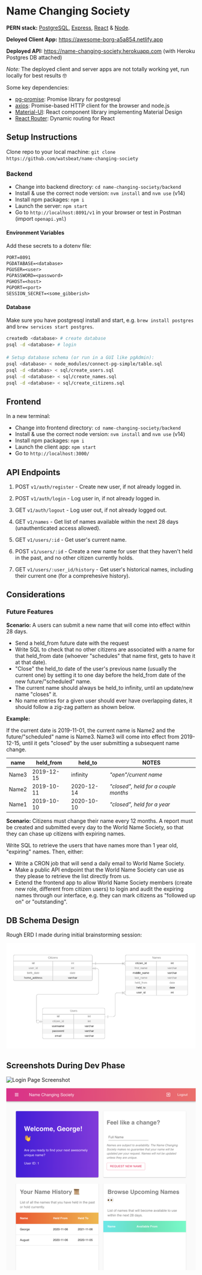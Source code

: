 # Name Changing Society

**PERN stack:** [PostgreSQL](https://www.postgresql.org), [Express](https://expressjs.com), [React](https://reactjs.org) & [Node](https://nodejs.org/en/).

**Deloyed Client App:** <https://awesome-borg-a5a854.netlify.app>

**Deployed API:** <https://name-changing-society.herokuapp.com> (with Heroku Postgres DB attached)

*Note:* The deployed client and server apps are not totally working yet, run locally for best results 🤓

Some key dependencies:

- [pg-promise](https://github.com/vitaly-t/pg-promise): Promise library for postgresql
- [axios](https://github.com/axios/axios): Promise-based HTTP client for the browser and node.js
- [Material-UI](https://material-ui.com): React component library implementing Material Design
- [React Router](https://github.com/ReactTraining/react-router#readme): Dynamic routing for React

## Setup Instructions

Clone repo to your local machine: `git clone https://github.com/watsbeat/name-changing-society`

### Backend

- Change into backend directory: `cd name-changing-society/backend`
- Install & use the correct node version: `nvm install` and `nvm use` (v14)
- Install npm packages: `npm i`
- Launch the server: `npm start`
- Go to `http://localhost:8091/v1` in your browser or test in Postman (import `openapi.yml`)

#### Environment Variables

Add these secrets to a dotenv file:

```env
PORT=8091
PGDATABASE=<database>
PGUSER=<user>
PGPASSWORD=<password>
PGHOST=<host>
PGPORT=<port>
SESSION_SECRET=<some_gibberish>
```

#### Database

Make sure you have postgresql install and start, e.g. `brew install postgres` and `brew services start postgres`.

```bash
createdb <database> # create database
psql -d <database> # login

# Setup database schema (or run in a GUI like pgAdmin):
psql <database> < node_modules/connect-pg-simple/table.sql
psql -d <databas> < sql/create_users.sql
psql -d <database> < sql/create_names.sql
psql -d <database> < sql/create_citizens.sql
```

## Frontend

In a new terminal:

- Change into frontend directory: `cd name-changing-society/backend`
- Install & use the correct node version: `nvm install` and `nvm use` (v14)
- Install npm packages: `npm i`
- Launch the client app: `npm start`
- Go to `http://localhost:3000/`

## API Endpoints

1. POST `v1/auth/register` - Create new user, if not already logged in.
2. POST `v1/auth/login` - Log user in, if not already logged in.
3. GET `v1/auth/logout` - Log user out, if not already logged out.

4. GET `v1/names` - Get list of names available within the next 28 days (unauthenticated access allowed).

5. GET `v1/users/:id` - Get user's current name.
6. POST `v1/users/:id` - Create a new name for user that they haven't held in the past, and no other citizen currently holds.
7. GET `v1/users/:user_id/history` - Get user's historical names, including their current one (for a comprehesive history).

## Considerations

### Future Features

**Scenario:** A users can submit a new name that will come into effect within 28 days.

- Send a held_from future date with the request
- Write SQL to check that no other citizens are associated with a name for that held_from date (whoever "schedules" that name first, gets to have it at that date).
- "Close" the held_to date of the user's previous name (usually the current one) by setting it to one day before the held_from date of the new future/"scheduled" name.
- The current name should always be held_to infinity, until an update/new name "closes" it.
- No name entries for a given user should ever have overlapping dates, it should follow a zig-zag pattern as shown below.

**Example:**

If the current date is 2019-11-01, the current name is Name2 and the future/"scheduled" name is Name3. Name3 will come into effect from 2019-12-15, until it gets "closed" by the user submitting a subsequent name change.

name  | held_from  | held_to    | NOTES
------|------------|------------|---------
Name3 | 2019-12-15 | infinity   | *"open"/current name*
Name2 | 2019-10-11 | 2020-12-14 | *"closed", held for a couple months*
Name1 | 2019-10-10 | 2020-10-10 | *"closed", held for a year*

**Scenario:** Citizens must change their name every 12 months. A report must be created and submitted every day to the World Name Society, so that they can chase up citizens with expiring names.

Write SQL to retrieve the users that have names more than 1 year old, "expiring" names. Then, either:

- Write a CRON job that will send a daily email to World Name Society.
- Make a public API endpoint that the World Name Society can use as they please to retrieve the list directly from us.
- Extend the frontend app to allow World Name Society members (create new role, different from citizen users) to login and audit the expiring names through our interface, e.g. they can mark citizens as "followed up on" or "outstanding".

## DB Schema Design

Rough ERD I made during initial brainstorming session:

![ERD](assets/rough-ERD-name-changing-society.png)

## Screenshots During Dev Phase

![Login Page Screenshot](assets/login.png#thumbnail)

![Dashboard Tablet Screenshot](assets/dashboard-tablet.png#thumbnail)
